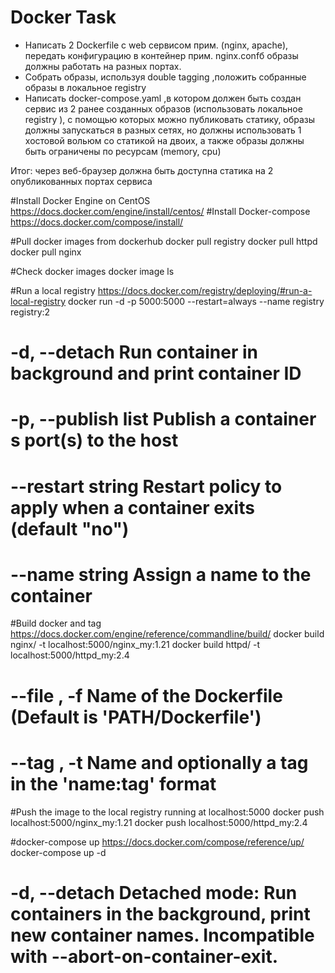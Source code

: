 # Docker Task
* Написать 2 Dockerfile с web сервисом прим. (nginx, apache), передать конфигурацию в контейнер прим. nginx.confб образы должны работать на разных портах.
* Собрать образы, используя double tagging ,положить собранные образы в локальное registry
* Написать docker-compose.yaml ,в котором должен быть создан сервис из 2 ранее созданных образов (использовать локальное registry ), с помощью которых можно публиковать статику, образы должны запускаться в разных сетях, но должны использовать 1 хостовой вольюм со статикой на двоих, а также образы должны быть ограничены по ресурсам (memory, cpu)

Итог:  через веб-браузер должна быть доступна статика на 2 опубликованных портах сервиса

#Install Docker Engine on CentOS https://docs.docker.com/engine/install/centos/
#Install Docker-compose https://docs.docker.com/compose/install/

#Pull docker images from dockerhub
docker pull registry
docker pull httpd
docker pull nginx

#Check docker images
docker image ls

#Run a local registry https://docs.docker.com/registry/deploying/#run-a-local-registry
docker run -d -p 5000:5000 --restart=always --name registry registry:2
#  -d, --detach                     Run container in background and print container ID
#  -p, --publish list               Publish a container s port(s) to the host
#  --restart string                 Restart policy to apply when a container exits (default "no")
#  --name string                    Assign a name to the container

#Build docker and tag https://docs.docker.com/engine/reference/commandline/build/
docker build nginx/ -t localhost:5000/nginx_my:1.21
docker build httpd/ -t localhost:5000/httpd_my:2.4
# --file , -f		Name of the Dockerfile (Default is 'PATH/Dockerfile')
# --tag , -t		Name and optionally a tag in the 'name:tag' format

#Push the image to the local registry running at localhost:5000
docker push localhost:5000/nginx_my:1.21
docker push localhost:5000/httpd_my:2.4

#docker-compose up https://docs.docker.com/compose/reference/up/
docker-compose up -d
#  -d, --detach               Detached mode: Run containers in the background, print new container names. Incompatible with --abort-on-container-exit.
